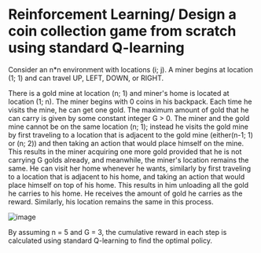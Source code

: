 # Reinforcement Learning/ Design a coin collection game from scratch using standard Q-learning

Consider an n*n environment with locations (i; j). A miner begins at location (1; 1) and can travel UP, LEFT, DOWN, or RIGHT. 

There is a gold mine at location (n; 1) and miner's home is located at location (1; n). The miner begins with 0 coins in his backpack. Each time he visits the mine, he can get one gold. The maximum amount of gold that he can carry is given by some constant integer G > 0. The miner and the gold mine cannot be on the same location (n; 1); instead he visits the gold mine by first traveling to a location that is adjacent to the gold mine (either(n-1; 1) or (n; 2)) and then taking an action that would place himself on the mine. This results in the miner acquiring one more gold provided that he is not carrying G golds already, and meanwhile, the miner's location remains the same. He can visit her home whenever he wants, similarly by first traveling to a location that is adjacent to his home, and taking an action that would place himself on top of his home. This results in him unloading all the gold he carries to his home. He receives the amount of gold he carries as the reward. Similarly, his location remains the same in this process.

![image](https://user-images.githubusercontent.com/97136976/148145782-cdb8c5ea-b190-48bd-af9d-9860b7901566.png)





By assuming n = 5 and G = 3, the cumulative reward in each step is calculated using standard Q-learning to find the optimal policy. 


